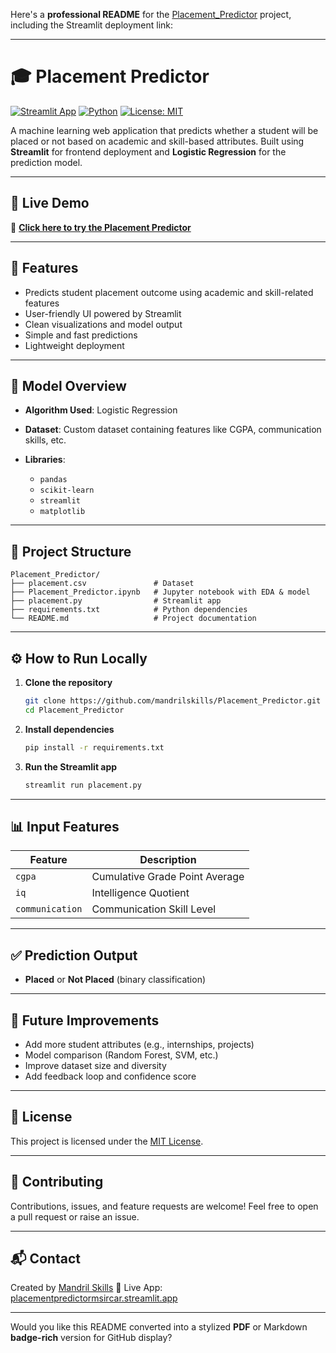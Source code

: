 Here's a **professional README** for the [Placement\_Predictor](https://github.com/mandrilskills/Placement_Predictor) project, including the Streamlit deployment link:

---

# 🎓 Placement Predictor

[![Streamlit App](https://img.shields.io/badge/Live_App-Click_to_Open-4CAF50?logo=streamlit\&logoColor=white)](https://placementpredictormsircar.streamlit.app/)
[![Python](https://img.shields.io/badge/Python-3.8%2B-blue?logo=python)](https://www.python.org/)
[![License: MIT](https://img.shields.io/badge/License-MIT-yellow.svg)](LICENSE)

A machine learning web application that predicts whether a student will be placed or not based on academic and skill-based attributes. Built using **Streamlit** for frontend deployment and **Logistic Regression** for the prediction model.

---

## 🚀 Live Demo

🔗 [**Click here to try the Placement Predictor**](https://placementpredictormsircar.streamlit.app/)

---

## 📌 Features

* Predicts student placement outcome using academic and skill-related features
* User-friendly UI powered by Streamlit
* Clean visualizations and model output
* Simple and fast predictions
* Lightweight deployment

---

## 🧠 Model Overview

* **Algorithm Used**: Logistic Regression
* **Dataset**: Custom dataset containing features like CGPA, communication skills, etc.
* **Libraries**:

  * `pandas`
  * `scikit-learn`
  * `streamlit`
  * `matplotlib`

---

## 📁 Project Structure

```
Placement_Predictor/
├── placement.csv               # Dataset
├── Placement_Predictor.ipynb   # Jupyter notebook with EDA & model
├── placement.py                # Streamlit app
├── requirements.txt            # Python dependencies
└── README.md                   # Project documentation
```

---

## ⚙️ How to Run Locally

1. **Clone the repository**

   ```bash
   git clone https://github.com/mandrilskills/Placement_Predictor.git
   cd Placement_Predictor
   ```

2. **Install dependencies**

   ```bash
   pip install -r requirements.txt
   ```

3. **Run the Streamlit app**

   ```bash
   streamlit run placement.py
   ```

---

## 📊 Input Features

| Feature         | Description                    |
| --------------- | ------------------------------ |
| `cgpa`          | Cumulative Grade Point Average |
| `iq`            | Intelligence Quotient          |
| `communication` | Communication Skill Level      |

---

## ✅ Prediction Output

* **Placed** or **Not Placed** (binary classification)

---

## 📌 Future Improvements

* Add more student attributes (e.g., internships, projects)
* Model comparison (Random Forest, SVM, etc.)
* Improve dataset size and diversity
* Add feedback loop and confidence score

---

## 📄 License

This project is licensed under the [MIT License](LICENSE).

---

## 🤝 Contributing

Contributions, issues, and feature requests are welcome!
Feel free to open a pull request or raise an issue.

---

## 📬 Contact

Created by [Mandril Skills](https://github.com/mandrilskills)
🔗 Live App: [placementpredictormsircar.streamlit.app](https://placementpredictormsircar.streamlit.app/)

---

Would you like this README converted into a stylized **PDF** or Markdown **badge-rich** version for GitHub display?
